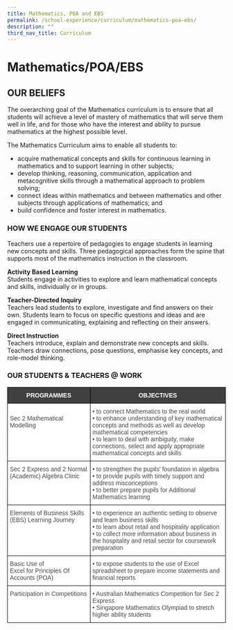 ```yaml
---
title: Mathematics, POA and EBS
permalink: /school-experience/curriculum/mathematics-poa-ebs/
description: ""
third_nav_title: Curriculum
---
```

# **Mathematics/POA/EBS**

## OUR BELIEFS

The overarching goal of the Mathematics curriculum is to ensure that all students will achieve a level of mastery of mathematics that will serve them well in life, and for those who have the interest and ability to pursue mathematics at the highest possible level.

The Mathematics Curriculum aims to enable all students to:

*   acquire mathematical concepts and skills for continuous learning in mathematics and to support learning in other subjects;
*   develop thinking, reasoning, communication, application and metacognitive skills through a mathematical approach to problem solving;
*   connect ideas within mathematics and between mathematics and other subjects through applications of mathematics; and 
*   build confidence and foster interest in mathematics.
   
### HOW WE ENGAGE OUR STUDENTS

Teachers use a repertoire of pedagogies to engage students in learning new concepts and skills. Three pedagogical approaches form the spine that supports most of the mathematics instruction in the classroom.

**Activity Based Learning**    
Students engage in activities to explore and learn mathematical concepts and skills, individually or in groups.

**Teacher-Directed Inquiry**    
Teachers lead students to explore, investigate and find answers on their own. Students learn to focus on specific questions and ideas and are engaged in communicating, explaining and reflecting on their answers.

**Direct Instruction**   
Teachers introduce, explain and demonstrate new concepts and skills. Teachers draw connections, pose questions, emphasise key concepts, and role-model thinking. 

### OUR STUDENTS & TEACHERS @ WORK

<table style="border-collapse:collapse;border-spacing:0" class="tg"><thead><tr><th style="background-color:#404040;border-color:#000000;border-style:solid;border-width:1px;color:#FFF;font-family:Arial, sans-serif;font-size:14px;font-weight:bold;overflow:hidden;padding:10px 5px;text-align:center;vertical-align:top;word-break:normal">PROGRAMMES</th><th style="background-color:#404040;border-color:#000000;border-style:solid;border-width:1px;color:#FFF;font-family:Arial, sans-serif;font-size:14px;font-weight:bold;overflow:hidden;padding:10px 5px;text-align:center;vertical-align:top;word-break:normal">OBJECTIVES</th></tr></thead><tbody><tr><td style="background-color:#FFF;border-color:#000000;border-style:solid;border-width:1px;color:#454545;font-family:Arial, sans-serif;font-size:14px;overflow:hidden;padding:10px 5px;text-align:left;vertical-align:top;word-break:normal"><br>Sec 2 Mathematical Modelling</td><td style="background-color:#FFF;border-color:#000000;border-style:solid;border-width:1px;color:#454545;font-family:Arial, sans-serif;font-size:14px;overflow:hidden;padding:10px 5px;text-align:left;vertical-align:top;word-break:normal">• to connect Mathematics to the real world<br>• to enhance understanding of key mathematical concepts and methods as well as develop mathematical competencies<br>• to learn to deal with ambiguity, make connections, select and apply appropriate mathematical concepts and skills</td></tr><tr><td style="background-color:#FFF;border-color:#000000;border-style:solid;border-width:1px;color:#454545;font-family:Arial, sans-serif;font-size:14px;overflow:hidden;padding:10px 5px;text-align:left;vertical-align:top;word-break:normal">Sec 2 Express and 2 Normal (Academic) Algebra Clinic</td><td style="background-color:#FFF;border-color:#000000;border-style:solid;border-width:1px;color:#454545;font-family:Arial, sans-serif;font-size:14px;overflow:hidden;padding:10px 5px;text-align:left;vertical-align:top;word-break:normal">• to strengthen the pupils' foundation in algebra<br>• to provide pupils with timely support and address misconceptions<br>• to better prepare pupils for Additional Mathematics learning</td></tr><tr><td style="background-color:#FFF;border-color:black;border-style:solid;border-width:1px;color:#454545;font-family:Arial, sans-serif;font-size:14px;overflow:hidden;padding:10px 5px;text-align:left;vertical-align:top;word-break:normal">Elements of Business Skills (EBS) Learning Journey </td><td style="background-color:#FFF;border-color:black;border-style:solid;border-width:1px;color:#454545;font-family:Arial, sans-serif;font-size:14px;overflow:hidden;padding:10px 5px;text-align:left;vertical-align:top;word-break:normal">• to experience an authentic setting to observe and learn business skills<br>• to learn about retail and hospitality application<br>• to collect more information about business in the hospitality and retail sector for coursework preparation</td></tr><tr><td style="background-color:#FFF;border-color:black;border-style:solid;border-width:1px;color:#454545;font-family:Arial, sans-serif;font-size:14px;overflow:hidden;padding:10px 5px;text-align:left;vertical-align:top;word-break:normal">Basic Use of<br>Excel for Principles Of Accounts (POA)</td><td style="background-color:#FFF;border-color:black;border-style:solid;border-width:1px;color:#454545;font-family:Arial, sans-serif;font-size:14px;overflow:hidden;padding:10px 5px;text-align:left;vertical-align:top;word-break:normal">• to expose students to the use of Excel spreadsheet to prepare income statements and financial reports</td></tr><tr><td style="background-color:#FFF;border-color:black;border-style:solid;border-width:1px;color:#454545;font-family:Arial, sans-serif;font-size:14px;overflow:hidden;padding:10px 5px;text-align:left;vertical-align:top;word-break:normal">Participation in Competitions</td><td style="background-color:#FFF;border-color:black;border-style:solid;border-width:1px;color:#454545;font-family:Arial, sans-serif;font-size:14px;overflow:hidden;padding:10px 5px;text-align:left;vertical-align:top;word-break:normal">• Australian Mathematics Competition for Sec 2 Express<br>• Singapore Mathematics Olympiad to stretch higher ability students</td></tr></tbody></table>